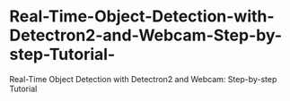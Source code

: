 # Real-Time-Object-Detection-with-Detectron2-and-Webcam-Step-by-step-Tutorial-
Real-Time Object Detection with Detectron2 and Webcam: Step-by-step Tutorial 
